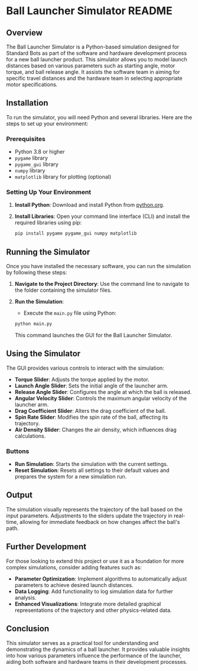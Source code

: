 # Ball Launcher Simulator README

## Overview

The Ball Launcher Simulator is a Python-based simulation designed for Standard Bots as part of the software and hardware development process for a new ball launcher product. This simulator allows you to model launch distances based on various parameters such as starting angle, motor torque, and ball release angle. It assists the software team in aiming for specific travel distances and the hardware team in selecting appropriate motor specifications.

## Installation

To run the simulator, you will need Python and several libraries. Here are the steps to set up your environment:

### Prerequisites

- Python 3.8 or higher
- `pygame` library
- `pygame_gui` library
- `numpy` library
- `matplotlib` library for plotting (optional)

### Setting Up Your Environment

1. **Install Python**: Download and install Python from [python.org](https://www.python.org/downloads/).

2. **Install Libraries**: Open your command line interface (CLI) and install the required libraries using pip:

   ```bash
   pip install pygame pygame_gui numpy matplotlib
   ```

## Running the Simulator

Once you have installed the necessary software, you can run the simulation by following these steps:

1. **Navigate to the Project Directory**: Use the command line to navigate to the folder containing the simulator files.

2. **Run the Simulation**:
   - Execute the `main.py` file using Python:

   ```bash
   python main.py
   ```

   This command launches the GUI for the Ball Launcher Simulator.

## Using the Simulator

The GUI provides various controls to interact with the simulation:

- **Torque Slider**: Adjusts the torque applied by the motor.
- **Launch Angle Slider**: Sets the initial angle of the launcher arm.
- **Release Angle Slider**: Configures the angle at which the ball is released.
- **Angular Velocity Slider**: Controls the maximum angular velocity of the launcher arm.
- **Drag Coefficient Slider**: Alters the drag coefficient of the ball.
- **Spin Rate Slider**: Modifies the spin rate of the ball, affecting its trajectory.
- **Air Density Slider**: Changes the air density, which influences drag calculations.

### Buttons

- **Run Simulation**: Starts the simulation with the current settings.
- **Reset Simulation**: Resets all settings to their default values and prepares the system for a new simulation run.

## Output

The simulation visually represents the trajectory of the ball based on the input parameters. Adjustments to the sliders update the trajectory in real-time, allowing for immediate feedback on how changes affect the ball's path.

## Further Development

For those looking to extend this project or use it as a foundation for more complex simulations, consider adding features such as:

- **Parameter Optimization**: Implement algorithms to automatically adjust parameters to achieve desired launch distances.
- **Data Logging**: Add functionality to log simulation data for further analysis.
- **Enhanced Visualizations**: Integrate more detailed graphical representations of the trajectory and other physics-related data.

## Conclusion

This simulator serves as a practical tool for understanding and demonstrating the dynamics of a ball launcher. It provides valuable insights into how various parameters influence the performance of the launcher, aiding both software and hardware teams in their development processes.